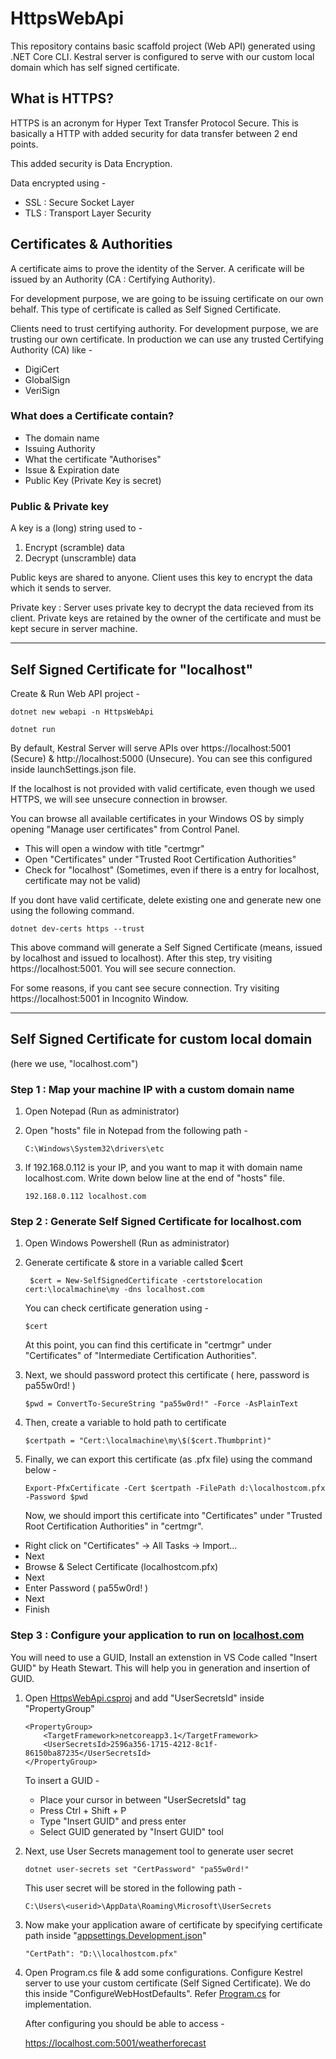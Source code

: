 # HttpsWebApi

This repository contains basic scaffold project (Web API) generated using .NET Core CLI. Kestral server is configured to serve with our custom local domain which has self signed certificate.

## What is HTTPS?

HTTPS is an acronym for Hyper Text Transfer Protocol Secure. This is basically a HTTP with added security for data transfer between 2 end points.

This added security is Data Encryption.

Data encrypted using -

- SSL : Secure Socket Layer
- TLS : Transport Layer Security

## Certificates & Authorities

A certificate aims to prove the identity of the Server. A cerificate will be issued by an Authority (CA : Certifying Authority).

For development purpose, we are going to be issuing certificate on our own behalf. This type of certificate is called as Self Signed Certificate.

Clients need to trust certifying authority. For development purpose, we are trusting our own certificate. In production we can use any trusted Certifying Authority (CA) like -

- DigiCert
- GlobalSign
- VeriSign

### What does a Certificate contain?

- The domain name
- Issuing Authority
- What the certificate "Authorises"
- Issue & Expiration date
- Public Key (Private Key is secret)

### Public & Private key

A key is a (long) string used to -

1. Encrypt (scramble) data
2. Decrypt (unscramble) data

Public keys are shared to anyone. Client uses this key to encrypt the data which it sends to server.

Private key : Server uses private key to decrypt the data recieved from its client. Private keys are retained by the owner of the certificate and must be kept secure in server machine.

---

## Self Signed Certificate for "localhost"

Create & Run Web API project -

```
dotnet new webapi -n HttpsWebApi
```

```
dotnet run
```

By default, Kestral Server will serve APIs over https://localhost:5001 (Secure) & http://localhost:5000 (Unsecure). You can see this configured inside launchSettings.json file.

If the localhost is not provided with valid certificate, even though we used HTTPS, we will see unsecure connection in browser.

You can browse all available certificates in your Windows OS by simply opening "Manage user certificates" from Control Panel.

- This will open a window with title "certmgr"
- Open "Certificates" under "Trusted Root Certification Authorities"
- Check for "localhost" (Sometimes, even if there is a entry for localhost, certificate may not be valid)

If you dont have valid certificate, delete existing one and generate new one using the following command.

```
dotnet dev-certs https --trust
```

This above command will generate a Self Signed Certificate (means, issued by localhost and issued to localhost). After this step, try visiting https://localhost:5001. You will see secure connection.

For some reasons, if you cant see secure connection. Try visiting https://localhost:5001 in Incognito Window.

---

## Self Signed Certificate for custom local domain

(here we use, "localhost.com")

### Step 1 : Map your machine IP with a custom domain name

1. Open Notepad (Run as administrator)
2. Open "hosts" file in Notepad from the following path -

   ```
   C:\Windows\System32\drivers\etc
   ```

3. If 192.168.0.112 is your IP, and you want to map it with domain name localhost.com. Write down below line at the end of "hosts" file.
   ```
   192.168.0.112 localhost.com
   ```

### Step 2 : Generate Self Signed Certificate for localhost.com

1. Open Windows Powershell (Run as administrator)

2. Generate certificate & store in a variable called $cert

   ```
    $cert = New-SelfSignedCertificate -certstorelocation cert:\localmachine\my -dns localhost.com
   ```

   You can check certificate generation using -

   ```
   $cert
   ```

   At this point, you can find this certificate in "certmgr" under "Certificates" of "Intermediate Certification Authorities".

3. Next, we should password protect this certificate ( here, password is pa55w0rd! )
   ```
   $pwd = ConvertTo-SecureString "pa55w0rd!" -Force -AsPlainText
   ```
4. Then, create a variable to hold path to certificate
   ```
   $certpath = "Cert:\localmachine\my\$($cert.Thumbprint)"
   ```
5. Finally, we can export this certificate (as .pfx file) using the command below -
   ```
   Export-PfxCertificate -Cert $certpath -FilePath d:\localhostcom.pfx -Password $pwd
   ```
   Now, we should import this certificate into "Certificates" under "Trusted Root Certification Authorities" in "certmgr".

- Right click on "Certificates" -> All Tasks -> Import...
- Next
- Browse & Select Certificate (localhostcom.pfx)
- Next
- Enter Password ( pa55w0rd! )
- Next
- Finish

### Step 3 : Configure your application to run on [localhost.com](https://localhost.com:5001)

You will need to use a GUID, Install an extenstion in VS Code called "Insert GUID" by Heath Stewart. This will help you in generation and insertion of GUID.

1. Open [HttpsWebApi.csproj](https://github.com/arjunreddy-001/HttpsWebApi/blob/main/HttpsWebApi.csproj) and add "UserSecretsId" inside "PropertyGroup"

   ```
   <PropertyGroup>
       <TargetFramework>netcoreapp3.1</TargetFramework>
       <UserSecretsId>2596a356-1715-4212-8c1f-86150ba87235</UserSecretsId>
   </PropertyGroup>
   ```

   To insert a GUID -

   - Place your cursor in between "UserSecretsId" tag
   - Press Ctrl + Shift + P
   - Type "Insert GUID" and press enter
   - Select GUID generated by "Insert GUID" tool

2. Next, use User Secrets management tool to generate user secret
   ```
   dotnet user-secrets set "CertPassword" "pa55w0rd!"
   ```
   This user secret will be stored in the following path -
   ```
   C:\Users\<userid>\AppData\Roaming\Microsoft\UserSecrets
   ```
3. Now make your application aware of certificate by specifying certificate path inside "[appsettings.Development.json](https://github.com/arjunreddy-001/HttpsWebApi/blob/main/appsettings.Development.json)"
   ```
   "CertPath": "D:\\localhostcom.pfx"
   ```
4. Open Program.cs file & add some configurations. Configure Kestrel server to use your custom certificate (Self Signed Certificate). We do this inside "ConfigureWebHostDefaults". Refer [Program.cs](https://github.com/arjunreddy-001/HttpsWebApi/blob/main/Program.cs) for implementation.

   After configuring you should be able to access -

   https://localhost.com:5001/weatherforecast

